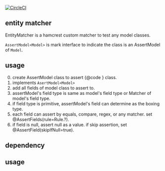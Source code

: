 [![CircleCI](https://circleci.com/gh/kishibashi3/entity-matcher/tree/master.svg?style=svg)](https://circleci.com/gh/kishibashi3/entity-matcher/tree/master)

entity matcher
---

EntityMatcher is a hamcrest custom matcher to test any model classes.


`AssertModel<Model>` is mark interface to indicate the class is an AssertModel of `Model`.
 
## usage


0. create AssertModel class to assert {@code <Model>} class.
0. implements `AsertModel<Model>`
0. add all fields of model class to assert to.
0. assertModel's field type is same as model's field type or Matcher of model's field type.
0. if field type is primitive, assertModel's field can determine as the boxing type.
0. each field can assert by equals, compare, regex, or any matcher. set @AssertFields(rule=Rule.?).
0. if field is null, assert null as a value. if skip assertion, set @AssertField(skipIfNull=true).


## dependency




## usage


